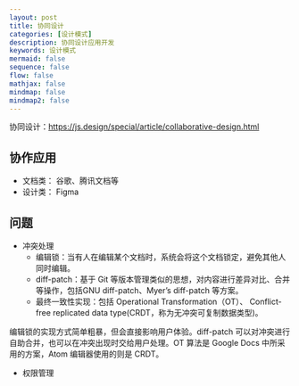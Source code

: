 ```yaml
---
layout: post
title: 协同设计
categories: [设计模式]
description: 协同设计应用开发
keywords: 设计模式
mermaid: false
sequence: false
flow: false
mathjax: false
mindmap: false
mindmap2: false
---
```

协同设计：https://js.design/special/article/collaborative-design.html

## 协作应用
- 文档类： 谷歌、腾讯文档等
- 设计类： Figma

## 问题
- 冲突处理
  - 编辑锁：当有人在编辑某个文档时，系统会将这个文档锁定，避免其他人同时编辑。
  - diff-patch：基于 Git 等版本管理类似的思想，对内容进行差异对比、合并等操作，包括GNU diff-patch、Myer’s diff-patch 等方案。
  - 最终一致性实现：包括 Operational Transformation（OT）、 Conflict-free replicated data type(CRDT，称为无冲突可复制数据类型)。

编辑锁的实现方式简单粗暴，但会直接影响用户体验。diff-patch 可以对冲突进行自助合并，也可以在冲突出现时交给用户处理。OT 算法是 Google Docs 中所采用的方案，Atom 编辑器使用的则是 CRDT。

- 权限管理

